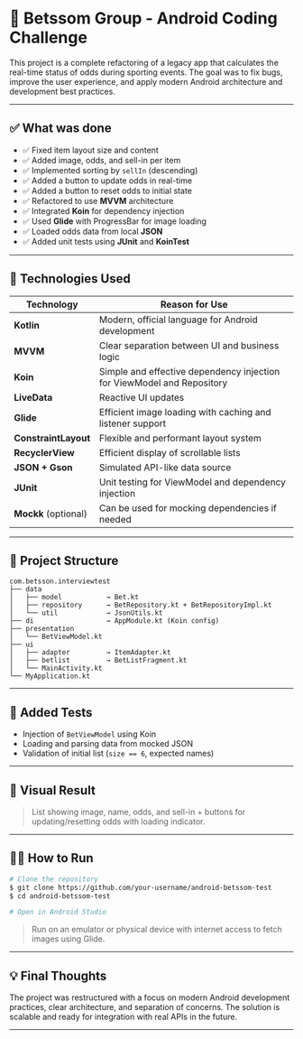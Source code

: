 # 📱 Betssom Group - Android Coding Challenge

This project is a complete refactoring of a legacy app that calculates the real-time status of odds during sporting events. The goal was to fix bugs, improve the user experience, and apply modern Android architecture and development best practices.

---

## ✅ What was done

- ✅ Fixed item layout size and content
- ✅ Added image, odds, and sell-in per item
- ✅ Implemented sorting by `sellIn` (descending)
- ✅ Added a button to update odds in real-time
- ✅ Added a button to reset odds to initial state
- ✅ Refactored to use **MVVM** architecture
- ✅ Integrated **Koin** for dependency injection
- ✅ Used **Glide** with ProgressBar for image loading
- ✅ Loaded odds data from local **JSON**
- ✅ Added unit tests using **JUnit** and **KoinTest**

---

## 🧰 Technologies Used

| Technology           | Reason for Use                                                             |
|----------------------|----------------------------------------------------------------------------|
| **Kotlin**           | Modern, official language for Android development                         |
| **MVVM**             | Clear separation between UI and business logic                             |
| **Koin**             | Simple and effective dependency injection for ViewModel and Repository     |
| **LiveData**         | Reactive UI updates                                                        |
| **Glide**            | Efficient image loading with caching and listener support                  |
| **ConstraintLayout** | Flexible and performant layout system                                      |
| **RecyclerView**     | Efficient display of scrollable lists                                      |
| **JSON + Gson**      | Simulated API-like data source                                             |
| **JUnit**            | Unit testing for ViewModel and dependency injection                        |
| **Mockk** (optional) | Can be used for mocking dependencies if needed                            |

---

## 🔧 Project Structure

```plaintext
com.betsson.interviewtest
├── data
│   ├── model           → Bet.kt
│   ├── repository      → BetRepository.kt + BetRepositoryImpl.kt
│   └── util            → JsonUtils.kt
├── di                  → AppModule.kt (Koin config)
├── presentation
│   └── BetViewModel.kt
├── ui
│   ├── adapter         → ItemAdapter.kt
│   ├── betlist         → BetListFragment.kt
│   └── MainActivity.kt
└── MyApplication.kt
```

---

## 🧪 Added Tests

- Injection of `BetViewModel` using Koin
- Loading and parsing data from mocked JSON
- Validation of initial list (`size == 6`, expected names)

---

## 📸 Visual Result

> List showing image, name, odds, and sell-in + buttons for updating/resetting odds with loading indicator.

---

## 👨‍💻 How to Run

```bash
# Clone the repository
$ git clone https://github.com/your-username/android-betssom-test
$ cd android-betssom-test

# Open in Android Studio
```

> Run on an emulator or physical device with internet access to fetch images using Glide.

---

## 💡 Final Thoughts

The project was restructured with a focus on modern Android development practices, clear architecture, and separation of concerns. The solution is scalable and ready for integration with real APIs in the future.

---

